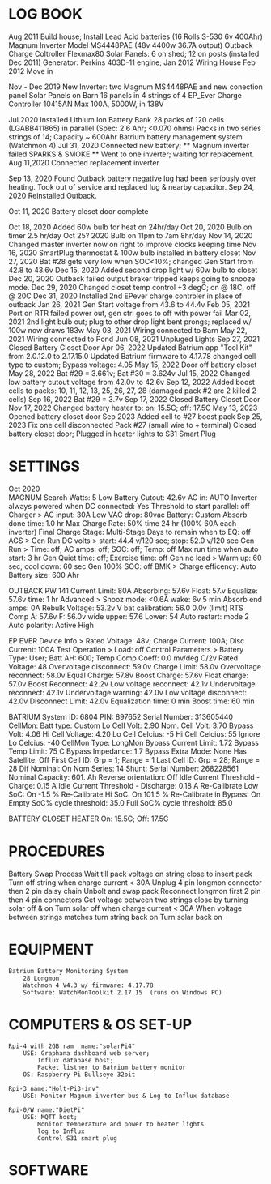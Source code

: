 # LOG BOOK
Aug 2011 
    Build house; Install Lead Acid batteries (16 Rolls S-530 6v 400Ahr)
    Magnum Inverter Model MS4448PAE (48v 4400w 36.7A output)
    Outback Charge Coltroller Flexmax80
    Solar Panels: 6 on shed; 12 on posts (installed Dec 2011)
    Generator: Perkins 403D-11 engine; 
Jan 2012 Wiring House
Feb 2012 Move in

Nov - Dec 2019
    New Inverter: two Magnum MS4448PAE and new conection panel
    Solar Panels on Barn 16 panels in 4 strings of 4
    EP_Ever Charge Controller 10415AN Max 100A, 5000W, in 138V

Jul 2020 
    Installed Lithium Ion Battery Bank
        28 packs of 120 cells (LGABB411865) in parallel
        (Spec: 2.6 Ahr; <0.070 ohms)
        Packs in two series strings of 14; Capacity ~ 600Ahr
    Batrium battery management system (Watchmon 4)
Jul 31, 2020 
    Connected new battery; 
    ** Magnum inverter failed SPARKS & SMOKE  **
    Went to one inverter; waiting for replacement.
Aug 11,2020
    Connected replacement inverter.

Sep 13, 2020
    Found Outback battery negative lug had been seriously over heating. 
    Took out of service and replaced lug & nearby capacitor.
Sep 24, 2020  Reinstalled Outback.

Oct 11, 2020 Battery closet door complete 

Oct 18, 2020 Added 60w bulb for heat on 24hr/day
Oct 20, 2020 Bulb on timer 2.5 hr/day
Oct 25? 2020 Bulb on 11pm to 7am 8hr/day
Nov 14, 2020 Changed master inverter now on right to improve clocks keeping time
Nov 16, 2020 SmartPlug thermostat & 100w bulb installed in battery closet
Nov 27, 2020 Bat #28 gets very low when SOC<10%; changed Gen Start from 42.8 to 43.6v
Dec 15, 2020 Added second drop light w/ 60w bulb to closet
Dec 20, 2020 Outback failed output braker tripped keeps going to snooze mode.
Dec 29, 2020 Changed closet temp control +3 degC; on @ 18C, off @ 20C
Dec 31, 2020 Installed 2nd EPever charge controler in place of outback
Jan 26, 2021 Gen Start voltage from 43.6 to 44.4v
Feb 05, 2021 Port on RTR failed power out, gen ctrl goes to off with power fail
Mar 02, 2021 2nd light bulb out; plug to other drop light bent prongs; replaced w/ 100w now draws 183w
May 08, 2021 Wiring connected to Barn
May 22, 2021 Wiring connected to Pond
Jun 08, 2021 Unpluged Lights
Sep 27, 2021 Closed Battery Closet Door
Apr 06, 2022 Updated Batrium app "Tool Kit" from 2.0.12.0 to 2.17.15.0
             Updated Batrium firmware to 4.17.78
             changed cell type to custom; Bypass voltage: 4.05
May 15, 2022 Door off battery closet
May 28, 2022 Bat #29 = 3.661v; Bat #30 = 3.624v
Jul 15, 2022 Changed low battery cutout voltage from 42.0v to 42.6v
Sep 12, 2022 Added boost cells to packs: 10, 11, 12, 13, 25, 26, 27, 28 
            (damaged pack #2 arc 2 killed 2 cells)
Sep 16, 2022 Bat #29 = 3.7v
Sep 17, 2022 Closed Battery Closet Door
Nov 17, 2022 Changed battery heater to: on: 15.5C; off: 17.5C
May 13, 2023 Opened battery closet door
Sep     2023 Added cell to #27 boost pack
Sep 25, 2023 Fix one cell disconnected Pack #27 (small wire to + terminal)
             Closed battery closet door; Plugged in heater lights to S31 Smart Plug




# SETTINGS
Oct 2020  
MAGNUM
    Search Watts: 5
    Low Battery Cutout: 42.6v
    AC in: AUTO
    Inverter always powered when DC connected: Yes
    Threshold to start parallel: off
    Charger >
        AC input: 30A
        Low VAC drop: 80vac
        Battery: Custom
        Absorb done time: 1.0 hr
        Max Charge Rate: 50% time 24 hr (100% 60A each inverter)
        Final Charge Stage: Multi-Stage
        Days to remain when to EQ: off
    AGS >
        Gen Run DC volts > start: 44.4 v/120 sec; stop: 52.0 v/120 sec
        Gen Run > Time: off; AC amps: off; SOC: off; Temp: off
        Max run time when auto start: 3 hr
        Gen Quiet time: off; Exercise time: off
        Gen no load > Warm up: 60 sec; cool down: 60 sec
        Gen 100% SOC: off
    BMK >
        Charge efficency: Auto
        Battery size: 600 Ahr

OUTBACK   PW  141
    Current Limit: 80A
    Absorbing: 57.6v
    Float: 57.v
    Equalize: 57.6v  time: 1 hr
    Advanced > 
        Snooz mode: <0.6A wake: 6v 5 min
        Absorb end amps: 0A
        Rebulk Voltage: 53.2v
        V bat calibration: 56.0   0.0v
        (limit) RTS Comp A: 57.6v  F: 56.0v
            wide upper: 57.6   Lower: 54
        Auto restart: mode 2
        Auto polarity: Active High

EP EVER
    Device Info > Rated Voltage: 48v; Charge Current: 100A; Disc Current: 100A
    Test Operation > Load: off
    Control Parameters > 
        Battery Type: User; Batt AH: 600; 
        Temp Comp Coeff: 0.0 mv/deg C/2v
        Rated Voltage: 48
        Overvoltage disconnect: 59.0v
        Charge Limit: 58.0v
        Overvoltage reconnect: 58.0v
        Equal Charge: 57.8v
        Boost Charge: 57.6v
        Float charge: 57.0v
        Boost Reconnect: 42.2v
        Low voltage reconnect: 42.1v
        Undervoltage reconnect: 42.1v
        Undervoltage warning: 42.0v
        Low voltage disconnect: 42.0v
        Disconnect Limit: 42.0v
        Equalization time: 0 min
        Boost time: 60 min

BATRIUM    System ID: 6804    PIN: 897652
    Serial Number: 313605440
    CellMon:
        Batt type: Custom
        Lo Cell Volt: 2.90
        Nom. Cell Volt: 3.70
        Bypass Volt: 4.06
        Hi Cell Voltage: 4.20
        Lo Cell Celcius: -5
        Hi Cell Celcius: 55
        Ignore Lo Celcius: -40
        CellMon Type: LongMon
        Bypass Current Limit: 1.72
        Bypass Temp Limit: 75 C
        Bypass Impedance: 1.7
        Bypass Extra Mode: None
        Has Satellite: Off
        First Cell ID: Grp = 1;  Range = 1
        Last Cell ID:  Grp = 28;  Range = 28
        Dif Nominal: On
        Nom Series: 14
    Shunt:  Serial Number: 268228561
        Nominal Capacity: 601. Ah
        Reverse orientation: Off
        Idle Current Threshold - Charge:  0.15 A
        Idle Current Threshold - Discharge:  0.18 A
        Re-Calibrate Low SoC:  On  -1.5 %
        Re-Calibrate Hi SoC:   On  101.5 %
        Re-Calibrate in Bypass:  On
        Empty SoC% cycle threshold: 35.0
        Full SoC% cycle threshold: 85.0


BATTERY CLOSET HEATER
    On: 15.5C; Off: 17.5C

# PROCEDURES
Battery Swap Process
    Wait till pack voltage on string close to insert pack 
    Turn off string when charge current < 30A
    Unplug 4 pin longmon connector then 2 pin daisy chain
    Unbolt and swap pack
    Reconnect longmon first 2 pin then 4 pin connectors
    Get voltage between two strings close by turning solar off & on
    Turn solar off when charge current < 30A
    When voltage between strings matches turn string back on
    Turn solar back on 

# EQUIPMENT
    Batrium Battery Monitoring System
        28 Longmon 
        Watchmon 4 V4.3 w/ firmware: 4.17.78
        Software: WatchMonToolkit 2.17.15  (runs on Windows PC)

# COMPUTERS & OS SET-UP
    Rpi-4 with 2GB ram  name:"solarPi4"
        USE: Graphana dashboard web server; 
            Influx database host; 
            Packet listner to Batrium battery monitor
        OS: Raspberry Pi Bullseye 32bit

    Rpi-3 name:"Holt-Pi3-inv"
        USE: Monitor Magnum inverter bus & Log to Influx database

    Rpi-0/W name:"DietPi"
        USE: MQTT host;
            Monitor temperature and power to heater lights
            log to Influx
            Control S31 smart plug

# SOFTWARE
